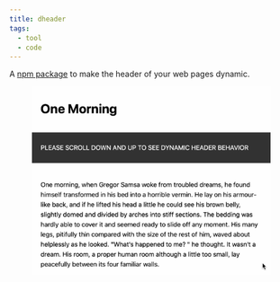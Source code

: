 ```yaml
---
title: dheader
tags: 
  - tool
  - code
---
```

A [npm package](https://www.npmjs.com/package/dheader) to make the header of your web pages dynamic.

<figure>
<img eleventy:ignore src="/img/dheader/dynamic-header.gif" />
</figure>
